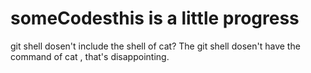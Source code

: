 # someCodesthis is a little progress

git shell dosen't include the shell of cat?
The git shell dosen't have the command of cat , that's disappointing.
